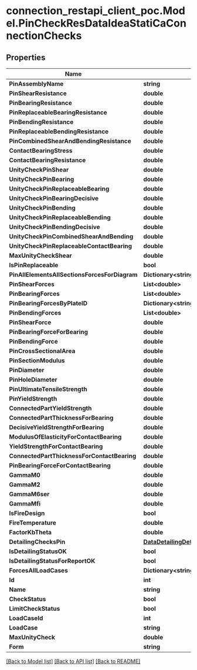 # connection_restapi_client_poc.Model.PinCheckResDataIdeaStatiCaConnectionChecks

## Properties

Name | Type | Description | Notes
------------ | ------------- | ------------- | -------------
**PinAssemblyName** | **string** |  | [optional] 
**PinShearResistance** | **double** |  | [optional] 
**PinBearingResistance** | **double** |  | [optional] 
**PinReplaceableBearingResistance** | **double** |  | [optional] 
**PinBendingResistance** | **double** |  | [optional] 
**PinReplaceableBendingResistance** | **double** |  | [optional] 
**PinCombinedShearAndBendingResistance** | **double** |  | [optional] 
**ContactBearingStress** | **double** |  | [optional] 
**ContactBearingResistance** | **double** |  | [optional] 
**UnityCheckPinShear** | **double** |  | [optional] 
**UnityCheckPinBearing** | **double** |  | [optional] 
**UnityCheckPinReplaceableBearing** | **double** |  | [optional] 
**UnityCheckPinBearingDecisive** | **double** |  | [optional] 
**UnityCheckPinBending** | **double** |  | [optional] 
**UnityCheckPinReplaceableBending** | **double** |  | [optional] 
**UnityCheckPinBendingDecisive** | **double** |  | [optional] 
**UnityCheckPinCombinedShearAndBending** | **double** |  | [optional] 
**UnityCheckPinReplaceableContactBearing** | **double** |  | [optional] 
**MaxUnityCheckShear** | **double** |  | [optional] 
**IsPinReplaceable** | **bool** |  | [optional] 
**PinAllElementsAllSectionsForcesForDiagram** | **Dictionary&lt;string, List&lt;List&lt;float&gt;&gt;&gt;** |  | [optional] 
**PinShearForces** | **List&lt;double&gt;** |  | [optional] 
**PinBearingForces** | **List&lt;double&gt;** |  | [optional] 
**PinBearingForcesByPlateID** | **Dictionary&lt;string, double&gt;** |  | [optional] 
**PinBendingForces** | **List&lt;double&gt;** |  | [optional] 
**PinShearForce** | **double** |  | [optional] 
**PinBearingForceForBearing** | **double** |  | [optional] 
**PinBendingForce** | **double** |  | [optional] 
**PinCrossSectionalArea** | **double** |  | [optional] 
**PinSectionModulus** | **double** |  | [optional] 
**PinDiameter** | **double** |  | [optional] 
**PinHoleDiameter** | **double** |  | [optional] 
**PinUltimateTensileStrength** | **double** |  | [optional] 
**PinYieldStrength** | **double** |  | [optional] 
**ConnectedPartYieldStrength** | **double** |  | [optional] 
**ConnectedPartThicknessForBearing** | **double** |  | [optional] 
**DecisiveYieldStrengthForBearing** | **double** |  | [optional] 
**ModulusOfElasticityForContactBearing** | **double** |  | [optional] 
**YieldStrengthForContactBearing** | **double** |  | [optional] 
**ConnectedPartThicknessForContactBearing** | **double** |  | [optional] 
**PinBearingForceForContactBearing** | **double** |  | [optional] 
**GammaM0** | **double** |  | [optional] 
**GammaM2** | **double** |  | [optional] 
**GammaM6ser** | **double** |  | [optional] 
**GammaMfi** | **double** |  | [optional] 
**IsFireDesign** | **bool** |  | [optional] 
**FireTemperature** | **double** |  | [optional] 
**FactorKbTheta** | **double** |  | [optional] 
**DetailingChecksPin** | [**DataDetailingDetailingChecksPinCIBasicTypes**](DataDetailingDetailingChecksPinCIBasicTypes.md) |  | [optional] 
**IsDetailingStatusOK** | **bool** |  | [optional] 
**IsDetailingStatusForReportOK** | **bool** |  | [optional] 
**ForcesAllLoadCases** | **Dictionary&lt;string, List&lt;float&gt;&gt;** |  | [optional] 
**Id** | **int** |  | [optional] 
**Name** | **string** |  | [optional] 
**CheckStatus** | **bool** |  | [optional] 
**LimitCheckStatus** | **bool** |  | [optional] 
**LoadCaseId** | **int** |  | [optional] 
**LoadCase** | **string** |  | [optional] 
**MaxUnityCheck** | **double** |  | [optional] 
**Form** | **string** |  | [optional] 

[[Back to Model list]](../README.md#documentation-for-models) [[Back to API list]](../README.md#documentation-for-api-endpoints) [[Back to README]](../README.md)

